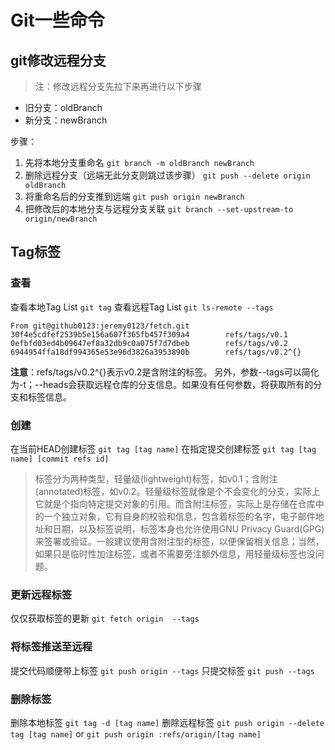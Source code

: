 # Git一些命令

## git修改远程分支
> 注：修改远程分支先拉下来再进行以下步骤
- 旧分支：oldBranch
- 新分支：newBranch

步骤：
1. 先将本地分支重命名
    `git branch -m oldBranch newBranch`
2. 删除远程分支（远端无此分支则跳过该步骤）
   `git push --delete origin oldBranch`
3. 将重命名后的分支推到远端
   `git push origin newBranch`
4. 把修改后的本地分支与远程分支关联
   `git branch --set-upstream-to origin/newBranch`

## Tag标签
### 查看
查看本地Tag List
`git tag`
查看远程Tag List
`git ls-remote --tags`
```shell
From git@github0123:jeremy0123/fetch.git
30f4e5cdfef2539b5e156a607f365fb457f309a4        refs/tags/v0.1
0efbfd03ed4b09647ef8a32db9c0a075f7d7dbeb        refs/tags/v0.2
6944954ffa18df994365e53e96d3826a3953890b        refs/tags/v0.2^{}
```
**注意**：refs/tags/v0.2^{}表示v0.2是含附注的标签。
另外，参数--tags可以简化为-t；--heads会获取远程仓库的分支信息。如果没有任何参数，将获取所有的分支和标签信息。
### 创建
在当前HEAD创建标签
`git tag [tag name]`
在指定提交创建标签
`git tag [tag name] [commit refs id]`

> 标签分为两种类型，轻量级(lightweight)标签，如v0.1；含附注(annotated)标签，如v0.2。轻量级标签就像是个不会变化的分支，实际上它就是个指向特定提交对象的引用。而含附注标签，实际上是存储在仓库中的一个独立对象，它有自身的校验和信息，包含着标签的名字，电子邮件地址和日期，以及标签说明，标签本身也允许使用GNU Privacy Guard(GPG)来签署或验证。一般建议使用含附注型的标签，以便保留相关信息；当然，如果只是临时性加注标签，或者不需要旁注额外信息，用轻量级标签也没问题。

### 更新远程标签
仅仅获取标签的更新
`git fetch origin  --tags`

### 将标签推送至远程
提交代码顺便带上标签
`git push origin --tags`
只提交标签
`git push --tags`

### 删除标签
删除本地标签
`git tag -d [tag name]`
删除远程标签
`git push origin --delete tag [tag name]` or
`git push origin :refs/origin/[tag name]`
